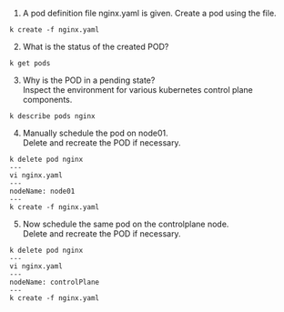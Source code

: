 1. A pod definition file nginx.yaml is given. Create a pod using the file.
```
k create -f nginx.yaml
```
2. What is the status of the created POD?
```
k get pods
```
3. Why is the POD in a pending state?   
Inspect the environment for various kubernetes control plane components.
```
k describe pods nginx
```
4. Manually schedule the pod on node01.    
Delete and recreate the POD if necessary.
```
k delete pod nginx
---
vi nginx.yaml
---
nodeName: node01
---
k create -f nginx.yaml
```
5. Now schedule the same pod on the controlplane node.   
Delete and recreate the POD if necessary.
```
k delete pod nginx
---
vi nginx.yaml
---
nodeName: controlPlane
---
k create -f nginx.yaml
```